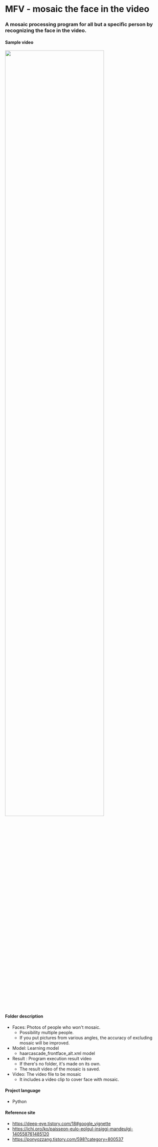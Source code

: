 # MFV - mosaic the face in the video

### A mosaic processing program for all but a specific person by recognizing the face in the video.

#### Sample video
<img width="80%" src="https://user-images.githubusercontent.com/37572031/146848665-9d93c54b-293b-4e4a-8625-2b0b7d0cf17c.gif"/>

#### Folder description
- Faces: Photos of people who won't mosaic.
	- Possibility multiple people.
	- If you put pictures from various angles, the accuracy of excluding mosaic will be improved.
- Model: Learning model
	- haarcascade_frontface_alt.xml model
- Result : Program execution result video
	- If there's no folder, it's made on its own.
	- The result video of the mosaic is saved.
- Video: The video file to be mosaic
	- It includes a video clip to cover face with mosaic.

#### Project language
- Python

#### Reference site
- https://deep-eye.tistory.com/18#google_vignette
- https://ichi.pro/ko/paisseon-eulo-eolgul-insiggi-mandeulgi-140558761485120
- https://ponyozzang.tistory.com/598?category=800537
